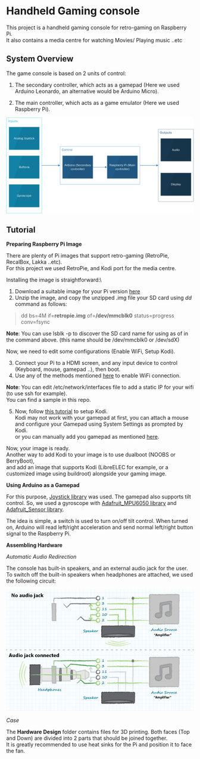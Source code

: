 # Handheld Gaming console

This project is a handheld gaming console for retro-gaming on Raspberry Pi.\
It also contains a media centre for watching Movies/ Playing music ..etc

## System Overview

The game console is based on 2 units of control:

1. The secondary controller, which acts as a gamepad (Here we used Arduino Leonardo, an alternative would be Arduino Micro).

2. The main controller, which acts as a game emulator (Here we used Raspberry Pi).


![BlockDiagram](./GameConsole_BlockDiagram.png)

## Tutorial

**Preparing Raspberry Pi Image**

There are plenty of Pi images that support retro-gaming (RetroPie, RecalBox, Lakka ..etc).\
For this project we used RetroPie, and Kodi port for the media centre.

Installing the image is straightforward:\
1. Download a suitable image for your Pi version [here](https://retropie.org.uk/download/)
2. Unzip the image, and copy the unzipped .img file your SD card using *dd* command as follows:

> dd bs=4M if=**retropie.img** of=**/dev/mmcblk0** status=progress conv=fsync

**Note**: You can use lsblk -p to discover the SD card name for using as of in the command above. (this name should be /dev/mmcblk0 or /dev/sdX)

Now, we need to edit some configurations (Enable WiFi, Setup Kodi).

3. Connect your Pi to a HDMI screen, and any input device to control (Keyboard, mouse, gamepad ..), then boot.
4. Use any of the methods mentioned [here](https://retropie.org.uk/docs/Wifi/) to enable WiFi connection.

**Note**: You can edit /etc/network/interfaces file to add a static IP for your wifi (to use ssh for example).\
You can find a sample in this repo.

5. Now, follow [this tutorial](https://thepi.io/how-to-install-kodi-on-retropie/) to setup Kodi.\
Kodi may not work with your gamepad at first, you can attach a mouse and configure your Gamepad using System Settings as prompted by Kodi.\
or you can manually add you gamepad as mentioned [here](https://retropie.org.uk/docs/KODI/).

Now, your image is ready.\
Another way to add Kodi to your image is to use dualboot (NOOBS or BerryBoot),\
and add an image that supports Kodi (LibreELEC for example, or a customized image using buildroot) alongside your gaming image.

**Using Arduino as a Gamepad**

For this purpose, [Joystick library](https://github.com/MHeironimus/ArduinoJoystickLibrary) was used.
The gamepad also supports tilt control. So, we used a gyroscope with [Adafruit_MPU6050 library](https://github.com/adafruit/Adafruit_MPU6050) and [Adafruit_Sensor library](https://github.com/adafruit/Adafruit_Sensor).

The idea is simple, a switch is used to turn on/off tilt control. When turned on, Arduino will read left/right acceleration and send normal left/right button signal to the Raspberry Pi.

**Assembling Hardware**

*Automatic Audio Redirection*

The console has built-in speakers, and an external audio jack for the user.\
To switch off the built-in speakers when headphones are attached, we used the following circuit:

![Audio Circuit](./Sound.jpg)

*Case*

The **Hardware Design** folder contains files for 3D printing. Both faces (Top and Down) are divided into 2 parts that should be joined together.\
It is greatly recommended to use heat sinks for the Pi and position it to face the fan.
